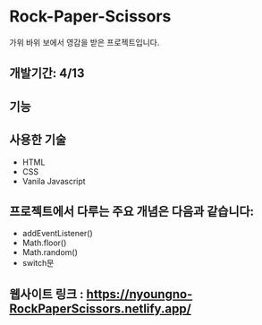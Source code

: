 # Rock-Paper-Scissors

가위 바위 보에서 영감을 받은 프로젝트입니다.

## 개발기간: 4/13


## 기능


## 사용한 기술
* HTML
* CSS
* Vanila Javascript

## 프로젝트에서 다루는 주요 개념은 다음과 같습니다:
* addEventListener()
* Math.floor()
* Math.random()
* switch문

## 웹사이트 링크 : <https://nyoungno-RockPaperScissors.netlify.app/>